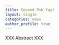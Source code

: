 ```yaml
---
title: Second Pub Yay!
layout: single
categories: news
author_profile: true
---
```


XXX Abstract XXX